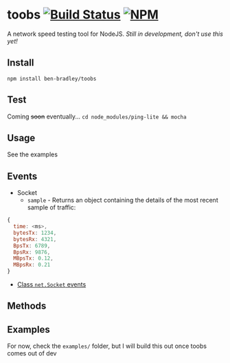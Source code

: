 # toobs [![Build Status](https://secure.travis-ci.org/ben-bradley/toobs.png)](http://travis-ci.org/ben-bradley/toobs) [![NPM](https://nodei.co/npm/toobs.png?downloads=true)](https://nodei.co/npm/toobs/)

A network speed testing tool for NodeJS.
*Still in development, don't use this yet!*

## Install

`npm install ben-bradley/toobs`

## Test

Coming ~~soon~~ eventually...
`cd node_modules/ping-lite && mocha`

## Usage

See the examples

## Events

- Socket
  - `sample` - Returns an object containing the details of the most recent sample of traffic:
```javascript
{
  time: <ms>,
  bytesTx: 1234,
  bytesRx: 4321,
  BpsTx: 6789,
  BpsRx: 9876,
  MBpsTx: 0.12,
  MBpsRx: 0.21
}
```
 - [Class `net.Socket` events](http://nodejs.org/api/net.html#net_class_net_socket)

## Methods


## Examples

For now, check the `examples/` folder, but I will build this out once toobs comes out of dev
